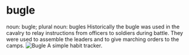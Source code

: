# bugle
noun: bugle; plural noun: bugles
Historically the bugle was used in the cavalry to relay instructions from officers to soldiers during battle. They were used to assemble the leaders and to give marching orders to the camps.
![Bugle](https://user-images.githubusercontent.com/82212932/198879496-88297151-994f-4b45-98a2-51120c5ffaf4.jpg)
A simple habit tracker.

